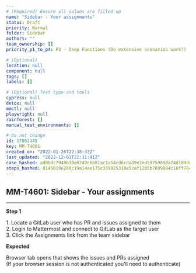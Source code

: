 ```yaml
---
# (Required) Ensure all values are filled up
name: "Sidebar - Your assignments"
status: Draft
priority: Normal
folder: Sidebar
authors: ""
team_ownership: []
priority_p1_to_p4: P3 - Deep Functions (Do extensive scenarios work?)

# (Optional)
location: null
component: null
tags: []
labels: []

# (Optional) Test type and tools
cypress: null
detox: null
mmctl: null
playwright: null
rainforest: []
manual_test_environments: []

# Do not change
id: 17862445
key: MM-T4601
created_on: "2022-01-26T22:38:33Z"
last_updated: "2022-12-01T21:11:41Z"
case_hashed: ad0bdc7940b30e6749c6b81ac1a54cd6cdad9e2ed5975989da74d189d4b068dafe8d2c3a1e4adb9f50040a6e93ce91b7
steps_hashed: 8145019e280c19a14ae175c339925318e5caf1205b7899884c16ff704d61c7e1a8ff679e34a63368c747d529e36b32ef
---
```


<!-- (Auto-generated) Based on frontmatter's "key" and "name" -->

## MM-T4601: Sidebar - Your assignments

---

**Step 1**

1\. Locate a GitLab user who has PR and issues assigned to them\
2\. Login to Mattermost and connect to GitLab as the target user\
3\. Click the Assignments link from the team sidebar

**Expected**

Browser tab opens that shows the issues and PRs assigned\
(If your browser session is not authenticated you'll need to authenticate)
